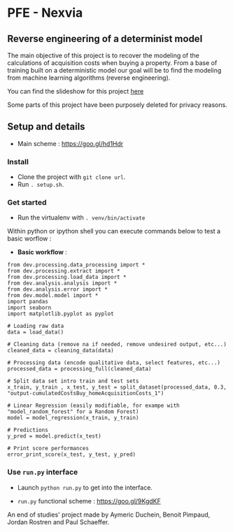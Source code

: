 # PFE - Nexvia
## Reverse engineering of a determinist model

The main objective of this project is to recover the modeling of the calculations of
acquisition costs when buying a property. From a base of training built on a deterministic model our goal will be to find the modeling
from machine learning algorithms (reverse engineering).

You can find the slideshow for this project [here](report/slideshow.pdf)

Some parts of this project have been purposely deleted for privacy reasons.

## Setup and details 
* Main scheme : https://goo.gl/hd1Hdr

### Install
* Clone the project with `git clone url`.
* Run `. setup.sh`.

### Get started

* Run the virtualenv with `. venv/bin/activate`

Within python or ipython shell you can execute commands below to test a basic worflow :

* **Basic workflow** :

```
from dev.processing.data_processing import *
from dev.processing.extract import *
from dev.processing.load_data import *
from dev.analysis.analysis import *
from dev.analysis.error import *
from dev.model.model import *
import pandas
import seaborn
import matplotlib.pyplot as pyplot

# Loading raw data
data = load_data()

# Cleaning data (remove na if needed, remove undesired output, etc...)
cleaned_data = cleaning_data(data)

# Processing data (encode qualitative data, select features, etc...)
processed_data = processing_full(cleaned_data)

# Split data set intro train and test sets
x_train, y_train , x_test, y_test = split_dataset(processed_data, 0.3, "output-cumulatedCostsBuy_homeAcquisitionCosts_1")

# Linear Regression (easily modifiable, for exampe with "model_random_forest" for a Random Forest)
model = model_regression(x_train, y_train)

# Predictions
y_pred = model.predict(x_test)

# Print score performances
error_print_score(x_test, y_test, y_pred)
```

### Use `run.py` interface

* Launch `python run.py` to get into the interface.

* `run.py` functional scheme : https://goo.gl/9KgdKF


An end of studies' project made by Aymeric Duchein, Benoit Pimpaud, Jordan Rostren and Paul Schaeffer.
